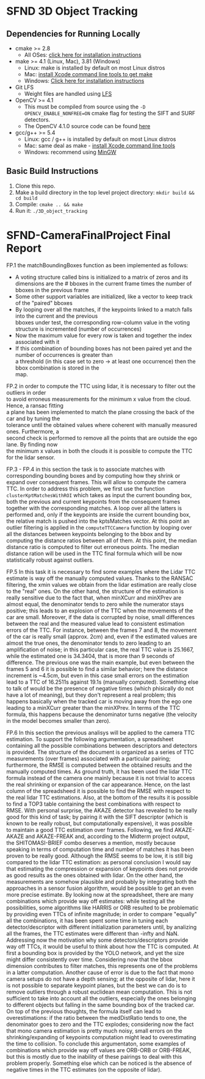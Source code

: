 # SFND 3D Object Tracking



## Dependencies for Running Locally
* cmake >= 2.8
  * All OSes: [click here for installation instructions](https://cmake.org/install/)
* make >= 4.1 (Linux, Mac), 3.81 (Windows)
  * Linux: make is installed by default on most Linux distros
  * Mac: [install Xcode command line tools to get make](https://developer.apple.com/xcode/features/)
  * Windows: [Click here for installation instructions](http://gnuwin32.sourceforge.net/packages/make.htm)
* Git LFS
  * Weight files are handled using [LFS](https://git-lfs.github.com/)
* OpenCV >= 4.1
  * This must be compiled from source using the `-D OPENCV_ENABLE_NONFREE=ON` cmake flag for testing the SIFT and SURF detectors.
  * The OpenCV 4.1.0 source code can be found [here](https://github.com/opencv/opencv/tree/4.1.0)
* gcc/g++ >= 5.4
  * Linux: gcc / g++ is installed by default on most Linux distros
  * Mac: same deal as make - [install Xcode command line tools](https://developer.apple.com/xcode/features/)
  * Windows: recommend using [MinGW](http://www.mingw.org/)

## Basic Build Instructions

1. Clone this repo.
2. Make a build directory in the top level project directory: `mkdir build && cd build`
3. Compile: `cmake .. && make`
4. Run it: `./3D_object_tracking`

# SFND-CameraFinalProject Final Report

FP.1 the matchBoundingBoxes function as been implemented as follows:  
- A voting structure called bins is initialized to a matrix of zeros and its dimensions are the # bboxes in the current frame   times the number of bboxes in the previous frame
- Some other support variables are initialized, like a vector to keep track of the "paired" bboxes  
- By looping over all the matches, if the keypoints linked to a match falls into the current and the previous  
  bboxes under test, the corresponding row-column value in the voting structure is incremented (number of occurrences)
- Now the maximum value for every row is taken and together the index associated with it  
- If this combination of bounding boxes has not been paired yet and the number of occurrences is greater than  
  a threshold (in this case set to zero -> at least one occurrence) then the bbox combination is stored in the  
  map.  

FP.2 in order to compute the TTC using lidar, it is necessary to filter out the outliers in order  
  to avoid erroneus measurements for the minimum x value from the cloud. Hence, a ransac fitting  
  a plane has been implemented to match the plane crossing the back of the car and by tuning the  
  tolerance until the obtained values where coherent with manually measured ones. Furthermore, a  
  second check is performed to remove all the points that are outside the ego lane. By finding now  
  the minimum x values in both the clouds it is possible to compute the TTC for the lidar sensor.
  
FP.3 - FP.4 in this section the task is to associate matches with corresponding bounding boxes and by computing how they shrink or expand over consequent frames. This will allow to compute the camera TTC. In order to address this problem, we first use the function `clusterKptMatchesWithROI` which takes as input the current bounding box, both the previous and current keypoints from the consequent frames together with the corresponding matches. A loop over all the latters is performed and, only if the keypoints are inside the current bounding box, the relative match is pushed into the kptsMatches vector. At this point an outlier filtering is applied in the `computeTTCCamera` function by looping over all the distances between keypoints belonging to the bbox and by computing the distance ratios between all of them. At this point, the median distance ratio is computed to filter out erroneous points. The median distance ration will be used in the TTC final formula which will be now statistically robust against outliers.

FP.5 In this task it is necessary to find some examples where the Lidar TTC estimate is way off the manually computed values. Thanks to the RANSAC filtering, the xmin values we obtain from the lidar estimation are really close to the "real" ones. On the other hand, the structure of the estimation is really sensitive due to the fact that, when minXCurr and minXPrev are almost equal, the denominator tends to zero while the numerator stays positive; this leads to an explosion of the TTC when the movements of the car are small. Moreover, if the data is corrupted by noise, small differences between the real and the measured value lead to consistent estimation errors of the TTC. For instance, between the frames 7 and 8, the movement of the car is really small (approx. 2cm) and, even if the estimated values are almost the true ones, the denominator tends to zero leading to an amplification of noise; in this particular case, the real TTC value is 25.1667, while the estimated one is 34.3404, that is more than 9 seconds of difference. The previous one was the main example, but even between the frames 5 and 6 it is possible to find a similar behavior; here the distance increment is ~4.5cm, but even in this case small errors on the estimation lead to a TTC of 16.2511s against 19.1s (manually computed). Something else to talk of would be the presence of negative times (which phisically do not have a lot of meaning), but they don't represent a real problem; this happens basically when the tracked car is moving away from the ego one leading to a minXCurr greater than the minXPrev. In terms of the TTC formula, this happens because the denominator turns negative (the velocity in the model becomes smaller than zero).  

FP.6  In this section the previous analisys will be applied to the camera TTC estimation. To support the following argumentation, a spreadsheet containing all the possible combinations between descriptors and detectors is provided. The structure of the document is organized as a series of TTC measurements (over frames) associated with a particular pairing; furthermore, the RMSE is computed between the obtained results and the manually computed times. As ground truth, it has been used the lidar TTC formula instead of the camera one mainly because it is not trivial to access the real shrinking or expansion of the car appearance. Hence, on the last column of the spreadsheed it is possible to find the RMSE with respect to the real lidar TTC estimations. Also, at the bottom of the results it is possible to find a TOP3 table containing the best combinations with respect to RMSE. With personal surprise, the AKAZE detector has revealed to be really good for this kind of task; by pairing it with the SIFT descriptor (which is known to be really robust, but computationally expensive), it was possible to maintain a good TTC estimation over frames. Following, we find AKAZE-AKAZE and AKAZE-FREAK and, according to the Midterm project output, the SHITOMASI-BRIEF combo deserves a mention, mostly because speaking in terms of computation time and number of matches it has been proven to be really good. Although the RMSE seems to be low, it is still big compared to the lidar TTC estimation: as personal conclusion I would say that estimating the compression or expansion of keypoints does not provide as good results as the ones obtained with lidar. On the other hand, the measurements are somehow plausible and probably by integrating both the approaches in a sensor fusion algorithm, would be possible to get an even more precise estimate. By looking now at the spreadsheet, there are many combinations which provide way off estimates: while testing all the possibilities, some algorithms like HARRIS or ORB resulted to be problematic by providing even TTCs of infinite magnitude; in order to compare "equally" all the combinations, it has been spent some time in tuning each detector/descriptor with different initialization parameters until, by analizing all the frames, the TTC estimates were different than -infty and NaN. Addressing now the motivation why some detectors/descriptors provide way off TTCs, it would be useful to think about how the TTC is computed. At first a bounding box is provided by the YOLO network, and yet the size might differ consistently over time. Considering now that the bbox dimension contributes to filter matches, this represents one of the problems in a latter computation. Another cause of error is due to the fact that mono camera setups do not have a depth sensing; at the opposite of lidar, here it is not possible to separate keypoint planes, but the best we can do is to remove outliers through a robust euclidean mean computation. This is not sufficient to take into account all the outliers, especially the ones belonging to different objects but falling in the same bounding box of the tracked car. On top of the previous thoughts, the formula itself can lead to overestimations: if the ratio between the medDistRatio tends to one, the denominator goes to zero and the TTC explodes; considering now the fact that mono camera estimation is pretty much noisy, small errors on the shrinking/expanding of keypoints computation might lead to overestimating the time to collision. To conclude this argumentaton, some examples of combinations which provide way off values are ORB-ORB or ORB-FREAK, but this is mostly due to the inability of these pairings to deal with this problem properly. Something else which can be noticed is the absence of negative times in the TTC estimates (on the opposite of lidar). 
  
